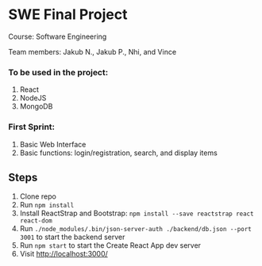 # SWE Final Project

Course: Software Engineering

Team members: Jakub N., Jakub P., Nhi, and Vince

### To be used in the project:
1. React
2. NodeJS
3. MongoDB


### First Sprint:
1. Basic Web Interface
2. Basic functions: login/registration, search, and display items


## Steps 
1. Clone repo
2. Run `npm install`
3. Install ReactStrap and Bootstrap: `npm install --save reactstrap react react-dom`
4. Run `./node_modules/.bin/json-server-auth ./backend/db.json --port 3001` to start the backend server
5. Run `npm start` to start the Create React App dev server 
6. Visit [http://localhost:3000/](http://localhost:3000/)
